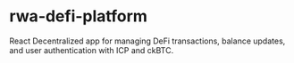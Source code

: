 # rwa-defi-platform
React Decentralized app for managing DeFi transactions, balance updates, and user authentication with ICP and ckBTC.
